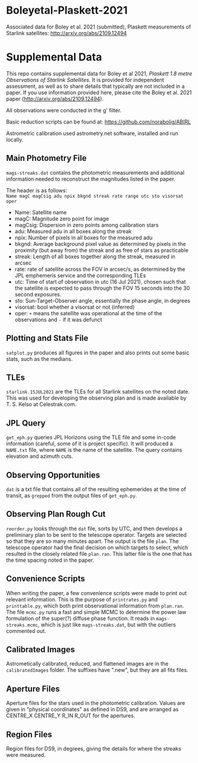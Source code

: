 # Boleyetal-Plaskett-2021
Associated data for Boley et al. 2021 (submitted), Plaskett measurements of Starlink satellites: http://arxiv.org/abs/2109.12494

Supplemental Data
=================

This repo contains supplemental data for Boley et al 2021, _Plaskett 1.8 metre Observations of Starlink Satellites_.
It is provided for independent assessment, as well as to share details that typically are not included in a paper. 
If you use information provided here, please cite the Boley et al. 2021 paper (http://arxiv.org/abs/2109.12494).

All observations were conducted in the g' filter.

Basic reduction scripts can be found at: https://github.com/norabolig/ABIRL

Astrometric calibration used astrometry.net software, installed and run locally.

Main Photometry File
--------------------

`mags-streaks.dat` contains the photometric measurements and additional information needed to reconstruct the magnitudes listed in the paper. 

The header is as follows:  
`Name magC magCsig adu npix bkgnd streak rate range utc sto visorsat oper`
* Name: Satellite name
* magC: Magnitude zero point for image
* magCsig: Dispersion in zero points among calibration stars
* adu: Measured adu in all boxes along the streak
* npix: Number of pixels in all boxes for the measured adu
* bkgnd: Average background pixel value as determined by pixels in the proximity (but away from) the streak and as free of stars as practicable
* streak: Length of all boxes together along the streak, measured in arcsec
* rate: rate of satellite across the FOV in arcsec/s, as determined by the JPL emphemeris service and the corresponding TLEs
* utc: Time of start of observation in utc (16 Jul 2021), chosen such that the satellite is expected to pass through the FOV 15 seconds into the 30 second exposures.
* sto: Sun-Target-Observer angle, essentially the phase angle, in degrees
* visorsat: bool whether a visorsat or not (inferred)
* oper: `+` means the satellite was operational at the time of the observations and `-` if it was defunct

Plotting and Stats File
-----------------------

`satplot.py` produces all figures in the paper and also prints out some basic stats, such as the medians.

TLEs
----

`starlink.15JUL2021` are the TLEs for all Starlink satellites on the noted date. This was used for developing the observing plan and is made available by T. S. Kelso at Celestrak.com.

JPL Query
---------

`get_eph.py` queries JPL Horizons using the TLE file and some in-code information (careful, some of it is project specific). It will produced a `NAME.txt` file, where `NAME` is the name of the satellite. The query contains elevation and azimuth cuts.

Observing Opportunities 
-----------------------

`dat` is a txt file that contains all of the resulting ephemerides at the time of transit, as `grepped` from the output files of `get_eph.py`.

Observing Plan Rough Cut
------------------------

`reorder.py` looks through the `dat` file, sorts by UTC, and then develops a preliminary plan to be sent to the telescope operator. Targets are selected so that they are so many minutes apart. The output is the file `plan`. The telescope operator had the final decision on which targets to select, which resulted in the closely related file `plan.ran`. This latter file is the one that has the time spacing noted in the paper. 

Convenience Scripts
-------------------

When writing the paper, a few convenience scripts were made to print out relevant information.  This is the purpose of `printrates.py` and `printtable.py`, which both print observational information from `plan.ran`. The file `mcmc.py` runs a fast and simple MCMC to determine the power law formulation of the super(?) diffuse phase function. It reads in `mags-streaks.mcmc`, which is just like `mags-streaks.dat`, but with the outliers commented out.

Calibrated Images
-----------------

Astrometically calibrated, reduced, and flattened images are in the `calibratedImages` folder. The suffixes have ".new", but they are all fits files. 

Aperture Files
--------------

Aperture files for the stars used in the photometric calibration. Values are given in "physical coordinates" as defined in DS9, and are arranged as CENTRE_X CENTRE_Y R_IN R_OUT for the apertures.

Region Files
------------

Region files for DS9, in degrees, giving the details for where the streaks were measured. 



